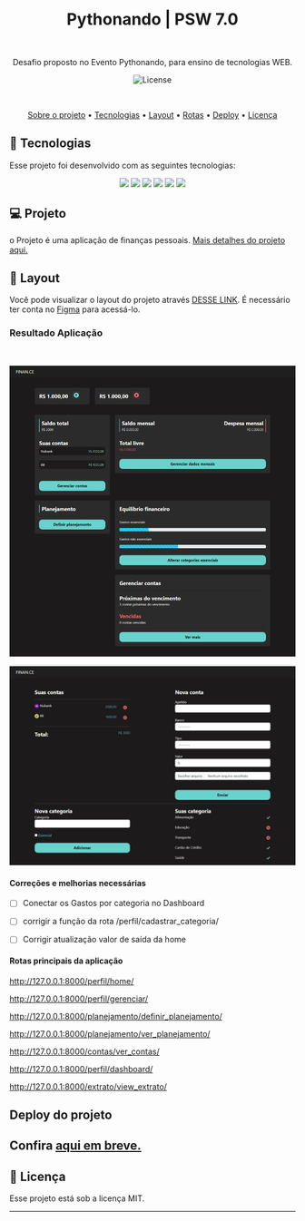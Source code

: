 <h1 align="center"> Pythonando | PSW 7.0 </h1>
<p align="center">

  ![]()
  
</p>

<p align="center">
Desafio proposto no Evento Pythonando, para ensino de tecnologias WEB.

<p align="center">
  <img alt="License" src="https://img.shields.io/static/v1?label=license&message=MIT&color=49AA26&labelColor=000000">
</p>

<br>

<!-- <h3 align="center">✅ Concluído ✅</h3> -->

<p align="center">
 <a href="#-Projeto">Sobre o projeto</a> •
 <a href="#-tecnologias">Tecnologias</a> • 
 <a href="#-layout">Layout</a> • 
 <a href="#-Rotas-principais-da-aplicação">Rotas</a> •
<a href="#-Deploy-do-projeto">Deploy</a> •  
 <a href="#Licença">Licença</a>
</p>


## 🚀 Tecnologias

Esse projeto foi desenvolvido com as seguintes tecnologias:

<p align="center">
  <!-- <img src="https://img.shields.io/badge/JavaScript-323330?style=for-the-badge&logo=javascript&logoColor=F7DF1E"> -->
  <img src="https://img.shields.io/badge/Django-092E20?style=for-the-badge&logo=django&logoColor=white" />
  <img src="https://img.shields.io/badge/Python-14354C?style=for-the-badge&logo=python&logoColor=white"/>
  <img src="https://img.shields.io/badge/JavaScript-F7DF1E?style=for-the-badge&logo=javascript&logoColor=black"/>
  <img src="https://img.shields.io/badge/Bootstrap-563D7C?style=for-the-badge&logo=bootstrap&logoColor=white"/>
  <img src="https://img.shields.io/badge/HTML5-E34F26?style=for-the-badge&logo=html5&logoColor=white"/>
  <img src="https://img.shields.io/badge/CSS3-1572B6?style=for-the-badge&logo=css3&logoColor=white"/>

</p>

## 💻 Projeto

o Projeto é uma aplicação de finanças pessoais.
[Mais detalhes do projeto aqui.](https://grizzly-amaranthus-f6a.notion.site/PSW-7-0-a3282ff391074120b3daee721aa65f8f)



## 🔖 Layout

Você pode visualizar o layout do projeto através [DESSE LINK](https://www.figma.com/file/9GhGdXv0fQyrT5ONvJoTGo/psw-7.0?type=design&node-id=0%3A1&mode=design&t=D92r5VeitR982Oc0-1). É necessário ter conta no [Figma](https://figma.com) para acessá-lo.

###  Resultado Aplicação 

![]()

![](img/home.png) 
<br>

![](img/gerenciar.png)


#### Correções e melhorias necessárias

- [ ] Conectar os Gastos por categoria no Dashboard
- [ ] corrigir a função da rota /perfil/cadastrar_categoria/
- [ ] Corrigir atualização valor de saída da home
                    <!-- {% include 'bases/buttons_crud_delete.html' with href_delete='excluir_banco' obj=conta.id  obj_titulo=conta.apelido %} -->


####  Rotas principais da aplicação

http://127.0.0.1:8000/perfil/home/

http://127.0.0.1:8000/perfil/gerenciar/

http://127.0.0.1:8000/planejamento/definir_planejamento/

http://127.0.0.1:8000/planejamento/ver_planejamento/

http://127.0.0.1:8000/contas/ver_contas/

http://127.0.0.1:8000/perfil/dashboard/

http://127.0.0.1:8000/extrato/view_extrato/


<!-- Rotas

http://127.0.0.1:8000/perfil/home/-ok
http://127.0.0.1:8000/perfil/gerenciar/-ok
http://127.0.0.1:8000/perfil/cadastrar/banco/
http://127.0.0.1:8000/perfil/deletar_banco/{{conta.id}}
http://127.0.0.1:8000/perfil/excluir/banco/<int:pk>/
http://127.0.0.1:8000/perfil/cadastrar/categoria
http://127.0.0.1:8000/perfil/atualizar/categoria/<int:pk>/


http://127.0.0.1:8000/planejamento/definir_planejamento/-ok
http://127.0.0.1:8000/planejamento/ver_planejamento/-ok


http://127.0.0.1:8000/extrato/view_extrato/-ok
http://127.0.0.1:8000/extrato/novo_valor/-ok(botão <>)
http://127.0.0.1:8000/extrato/update_valor_categoria/<int:id> -->


<!-- SuperUserad
admin
admin -->


<!--<br>
<br>
<video width="219" height="454" controls="controls" autoplay="autoplay">
<source src="https://streamable.com/3pcted" type="video/mp4">
<object data="" width="219" height="240">
<embed width="320" height="454" src="https://streamable.com/3pcted">
</object>
</video>
-->


## Deploy do projeto

Confira [aqui em breve.]()
---


## :memo: Licença

Esse projeto está sob a licença MIT.

---
